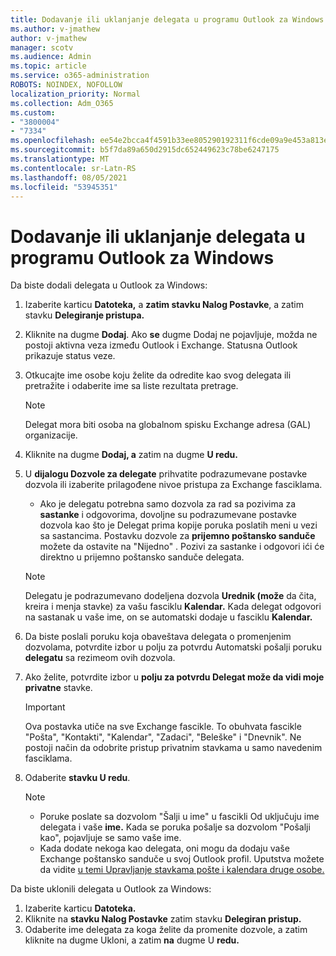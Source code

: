 ```yaml
---
title: Dodavanje ili uklanjanje delegata u programu Outlook za Windows
ms.author: v-jmathew
author: v-jmathew
manager: scotv
ms.audience: Admin
ms.topic: article
ms.service: o365-administration
ROBOTS: NOINDEX, NOFOLLOW
localization_priority: Normal
ms.collection: Adm_O365
ms.custom:
- "3800004"
- "7334"
ms.openlocfilehash: ee54e2bcca4f4591b33ee805290192311f6cde09a9e453a813e9db328d19634d
ms.sourcegitcommit: b5f7da89a650d2915dc652449623c78be6247175
ms.translationtype: MT
ms.contentlocale: sr-Latn-RS
ms.lasthandoff: 08/05/2021
ms.locfileid: "53945351"
---
```

# <a name="how-to-add-or-remove-a-delegate-in-outlook-for-windows"></a>Dodavanje ili uklanjanje delegata u programu Outlook za Windows

Da biste dodali delegata u Outlook za Windows: 

1. Izaberite karticu **Datoteka,** a **zatim stavku Nalog Postavke**, a zatim stavku **Delegiranje pristupa.**
2. Kliknite na dugme **Dodaj**. Ako **se** dugme Dodaj ne pojavljuje, možda ne postoji aktivna veza između Outlook i Exchange. Statusna Outlook prikazuje status veze.
3. Otkucajte ime osobe koju želite da odredite kao svog delegata ili pretražite i odaberite ime sa liste rezultata pretrage.

    > [!NOTE]
    > Delegat mora biti osoba na globalnom spisku Exchange adresa (GAL) organizacije.
4. Kliknite na dugme **Dodaj, a** zatim na dugme **U redu.**
5. U **dijalogu Dozvole za delegate** prihvatite podrazumevane postavke dozvola ili izaberite prilagođene nivoe pristupa za Exchange fasciklama.

    - Ako je delegatu potrebna samo dozvola za rad sa pozivima za **sastanke** i odgovorima, dovoljne su podrazumevane postavke dozvola kao što je Delegat prima kopije poruka poslatih meni u vezi sa sastancima. Postavku dozvole za **prijemno poštansko sanduče** možete da ostavite na "Nijedno" .  Pozivi za sastanke i odgovori ići će direktno u prijemno poštansko sanduče delegata.

    > [!NOTE]
    > Delegatu je podrazumevano dodeljena dozvola **Urednik (može** da čita, kreira i menja stavke) za vašu fasciklu **Kalendar.** Kada delegat odgovori na sastanak u vaše ime, on se automatski dodaje u fasciklu **Kalendar.**

5. Da biste poslali poruku koja obaveštava delegata o promenjenim dozvolama, potvrdite izbor u polju za potvrdu Automatski pošalji poruku **delegatu** sa rezimeom ovih dozvola.
6. Ako želite, potvrdite izbor u **polju za potvrdu Delegat može da vidi moje privatne** stavke.

    > [!IMPORTANT]
    > Ova postavka utiče na sve Exchange fascikle. To obuhvata fascikle "Pošta", "Kontakti", "Kalendar", "Zadaci", "Beleške" i "Dnevnik". Ne postoji način da odobrite pristup privatnim stavkama u samo navedenim fasciklama.

7. Odaberite **stavku U redu**.

    > [!NOTE]
    >
    > - Poruke poslate sa dozvolom "Šalji u ime" u fascikli Od uključuju ime delegata i vaše **ime.** Kada se poruka pošalje sa dozvolom "Pošalji kao", pojavljuje se samo vaše ime.
    > - Kada dodate nekoga kao delegata, oni mogu da dodaju vaše Exchange poštansko sanduče u svoj Outlook profil. Uputstva možete da vidite [u temi Upravljanje stavkama pošte i kalendara druge osobe.](https://support.microsoft.com/office/manage-another-person-s-mail-and-calendar-items-afb79d6b-2967-43b9-a944-a6b953190af5)

Da biste uklonili delegata u Outlook za Windows:

1. Izaberite karticu **Datoteka.**
2. Kliknite na **stavku Nalog Postavke** zatim stavku **Delegiran pristup.**
3. Odaberite ime delegata za koga želite da promenite dozvole, a zatim kliknite na dugme Ukloni, a zatim **na** dugme U **redu.**

